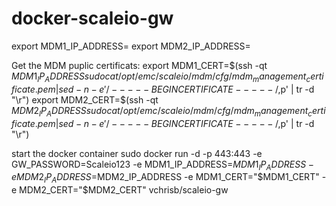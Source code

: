 # docker-scaleio-gw

export MDM1_IP_ADDRESS=<MDM1 IP ADDRESS>
export MDM2_IP_ADDRESS=<MDM2 IP ADDRESS>

Get the MDM puplic certificats:
export MDM1_CERT=$(ssh -qt $MDM1_IP_ADDRESS sudo cat /opt/emc/scaleio/mdm/cfg/mdm_management_certificate.pem | sed -n -e '/-----BEGIN CERTIFICATE-----/,$p' | tr -d "\r")
export MDM2_CERT=$(ssh -qt $MDM2_IP_ADDRESS sudo cat /opt/emc/scaleio/mdm/cfg/mdm_management_certificate.pem | sed -n -e '/-----BEGIN CERTIFICATE-----/,$p' | tr -d "\r")

start the docker container
sudo docker run -d -p 443:443 -e GW_PASSWORD=Scaleio123 -e MDM1_IP_ADDRESS=$MDM1_IP_ADDRESS -e MDM2_IP_ADDRESS=$MDM2_IP_ADDRESS -e MDM1_CERT="$MDM1_CERT" -e MDM2_CERT="$MDM2_CERT" vchrisb/scaleio-gw